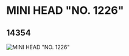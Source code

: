 # MINI HEAD "NO. 1226"
## 14354
![MINI HEAD "NO. 1226"](https://lc-www-live-s.legocdn.com/media/bricks/5/2/6038473.jpg)